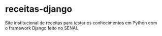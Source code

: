 # receitas-django
Site institucional de receitas para testar os conhecimentos em Python com o framework Django feito no SENAI.
